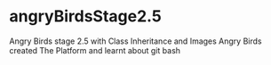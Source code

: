 # angryBirdsStage2.5
Angry Birds stage 2.5 with Class Inheritance and Images
Angry Birds created The Platform and learnt about git bash